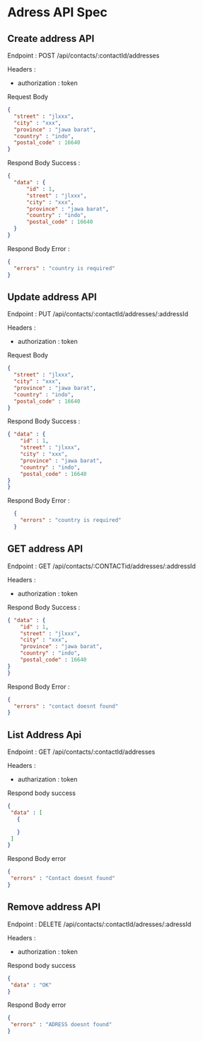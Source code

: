 # Adress API Spec

## Create address API
Endpoint : POST /api/contacts/:contactId/addresses 

Headers :
- authorization : token

Request Body
```json
{
  "street" : "jlxxx",
  "city" : "xxx",
  "province" : "jawa barat",
  "country" : "indo",
  "postal_code" : 16640
}
```

Respond Body Success :
```json
{
  "data" : {
      "id" : 1,
      "street" : "jlxxx",
      "city" : "xxx",
      "province" : "jawa barat",
      "country" : "indo",
      "postal_code" : 16640
  }
}
```

Respond Body Error :
```json
{
  "errors" : "country is required"
}
```

## Update address API
Endpoint : PUT /api/contacts/:contactId/addresses/:addressId 

Headers :
- authorization : token

Request Body
```json
{
  "street" : "jlxxx",
  "city" : "xxx",
  "province" : "jawa barat",
  "country" : "indo",
  "postal_code" : 16640
}
```

Respond Body Success :
```json
{ "data" : {
    "id" : 1,
    "street" : "jlxxx",
    "city" : "xxx",
    "province" : "jawa barat",
    "country" : "indo",
    "postal_code" : 16640
}
}
```


Respond Body Error :
```json
  {
    "errors" : "country is required"
  }
```


## GET address API
Endpoint : GET /api/contacts/:CONTACTid/addresses/:addressId

Headers :
- authorization : token



Respond Body Success :
```json
{ "data" : {
    "id" : 1,
    "street" : "jlxxx",
    "city" : "xxx",
    "province" : "jawa barat",
    "country" : "indo",
    "postal_code" : 16640
}
}
```
Respond Body Error :
```json
{
  "errors" : "contact doesnt found"
}
```

## List Address Api
  Endpoint : GET /api/contacts/:contactId/addresses
  
  Headers :
  - autharization : token

 Respond body success
 ```json
 {
  "data" : [
    {

    }
  ]
 }
 ```
 Respond Body error
 ```json
 {
  "errors" : "Contact doesnt found"
 }
 ```

 ## Remove address API
 Endpoint : DELETE /api/contacts/:contactId/adresses/:adressId

 Headers :
 - authorization : token

 Respond body success 
 ```json
 {
  "data" : "OK"
 }
 ```
  Respond Body error
 ```json
 {
  "errors" : "ADRESS doesnt found"
 }
 ```

